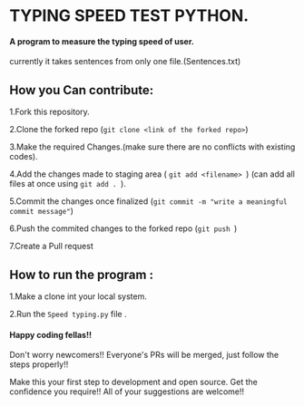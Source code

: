 # TYPING SPEED TEST PYTHON.

#### A program to measure the typing speed of user.
currently it takes sentences from only one file.(Sentences.txt)

## How you Can contribute:

1.Fork this repository.

2.Clone the forked repo (`git clone <link of the forked repo>`)

3.Make the required Changes.(make sure there are no conflicts with existing codes).

4.Add the changes made to staging area ( `git add <filename> `) (can add all files at once using `git add . `).

5.Commit the changes once finalized (`git commit -m "write a meaningful commit message"`)

6.Push the commited changes to the forked repo (`git push `)

7.Create a Pull request

## How to run the program :
1.Make a clone int your local system.

2.Run the `Speed typing.py` file .

#### Happy coding fellas!!
Don't worry newcomers!! Everyone's PRs will be merged, just follow the steps properly!!

Make this your first step to development and open source. Get the confidence you require!!
All of your suggestions are welcome!!

